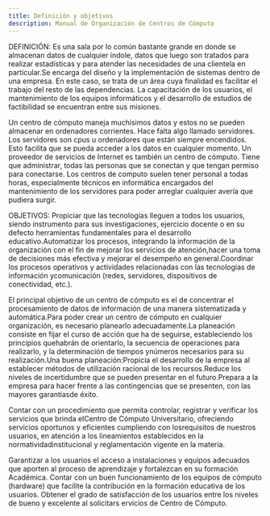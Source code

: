 ```yaml
---
title: Definición y objetivos
description: Manual de Organización de Centros de Cómputo
---
```


DEFINICIÓN:
 Es una sala por lo común bastante grande en donde se almacenan datos de cualquier índole, datos que luego son tratados para realizar estadísticas y para atender las necesidades de una clientela en particular.Se encarga del diseño y la implementación de sistemas dentro de una empresa. En este caso, se trata de un área cuya finalidad es facilitar el trabajo del resto de las dependencias. La capacitación de los usuarios, el mantenimiento de los equipos informáticos y el desarrollo de estudios de factibilidad se encuentran entre sus misiones.

 Un centro de cómputo maneja muchísimos datos y estos no se pueden almacenar en ordenadores corrientes. Hace falta algo llamado servidores. Los servidores son cpus u ordenadores que están siempre encendidos. Esto facilita que se pueda acceder a los datos en cualquier momento. Un proveedor de servicios de Internet es también un centro de cómputo. Tiene que administrar, todas las personas que se conectan y que tengan permiso para conectarse. Los centros de computo suelen tener personal a todas horas, especialmente técnicos en informática encargados del mantenimiento de los servidores para poder arreglar cualquier avería que pudiera surgir.

 OBJETIVOS:
 Propiciar que las tecnologías lleguen a todos los usuarios, siendo instrumento para sus investigaciones, ejercicio docente o en su defecto herramientas fundamentales para el desarrollo educativo.Automatizar los procesos, integrando la información de la organización con el fin de mejorar los servicios de atención,hacer una toma de decisiones más efectiva y mejorar el desempeño en general.Coordinar los procesos operativos y actividades relacionadas con las tecnologías de información ycomunicación (redes, servidores, dispositivos de conectividad, etc.).

El principal objetivo de un centro de cómputo es el de concentrar el procesamiento de datos de información de una manera sistematizada y automática.Para poder crear un centro de cómputo en cualquier organización, es necesario planearlo adecuadamente.La planeación consiste en fijar el curso de acción que ha de seguirse, estableciendo los principios quehabrán de orientarlo, la secuencia de operaciones para realizarlo, y la determinación de tiempos ynúmeros necesarios para su realización.Una buena planeación:Propicia el desarrollo de la empresa al establecer métodos de utilización racional de los recursos.Reduce los niveles de incertidumbre que se pueden presentar en el futuro.Prepara a la empresa para hacer frente a las contingencias que se presenten, con las mayores garantíasde éxito.

 Contar con un procedimiento que permita controlar, registrar y verificar los servicios que brinda elCentro de Cómputo Universitario, ofreciendo servicios oportunos y eficientes cumpliendo con losrequisitos de nuestros usuarios, en atención a los lineamientos establecidos en la normatividadinstitucional y reglamentación vigente en la materia. 

 Garantizar a los usuarios el acceso a instalaciones y equipos adecuados que aporten al proceso de aprendizaje y fortalezcan en su formación Académica. Contar con un buen funcionamiento de los equipos de cómputo (hardware) que facilite la contribución en la formación educativa de los usuarios. Obtener el grado de satisfacción de los usuarios entre los niveles de bueno y excelente al solicitars ervicios de Centro de Cómputo.

 
